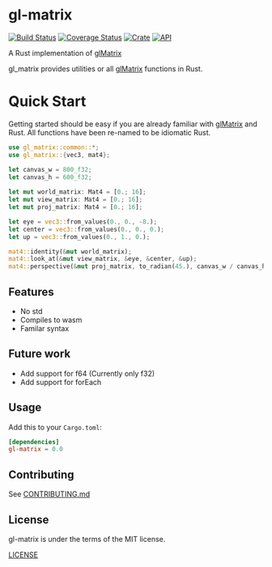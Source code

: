# gl-matrix

[![Build Status](https://travis-ci.org/sognefej/gl-matrix.svg?branch=master)](https://travis-ci.org/sognefej/gl-matrix)
[![Coverage Status](https://coveralls.io/repos/github/sognefej/gl-matrix/badge.svg)](https://coveralls.io/github/sognefej/gl-matrix)
[![Crate](https://img.shields.io/crates/v/rand.svg)](https://crates.io/crates/gl_matrix)
[![API](https://docs.rs/rand/badge.svg)](https://docs.rs/gl_matrix)

A Rust implementation of [glMatrix](http://glmatrix.net/)

gl_matrix provides utilities or all [glMatrix](http://glmatrix.net/) functions in Rust. 
 
 # Quick Start

 Getting started should be easy if you are already familiar with [glMatrix](http://glmatrix.net/) 
 and Rust. All functions have been re-named to be idiomatic Rust. 
 
 ```rust
 use gl_matrix::common::*;
 use gl_matrix::{vec3, mat4};
 
 let canvas_w = 800_f32; 
 let canvas_h = 600_f32;
  
 let mut world_matrix: Mat4 = [0.; 16];
 let mut view_matrix: Mat4 = [0.; 16];
 let mut proj_matrix: Mat4 = [0.; 16];
 
 let eye = vec3::from_values(0., 0., -8.);
 let center = vec3::from_values(0., 0., 0.); 
 let up = vec3::from_values(0., 1., 0.);
 
 mat4::identity(&mut world_matrix);
 mat4::look_at(&mut view_matrix, &eye, &center, &up);
 mat4::perspective(&mut proj_matrix, to_radian(45.), canvas_w / canvas_h, 0.1, Some(100.0));
```
## Features 
- No std 
- Compiles to wasm 
- Familar syntax

## Future work 
- Add support for f64 (Currently only f32) 
- Add support for forEach 

## Usage

Add this to your `Cargo.toml`:

```toml
[dependencies]
gl-matrix = 0.0
```

## Contributing 

See [CONTRIBUTING.md](./CONTRIBUTING.md)

## License
gl-matrix is under the terms of the MIT license.

[LICENSE](LICENSE)
